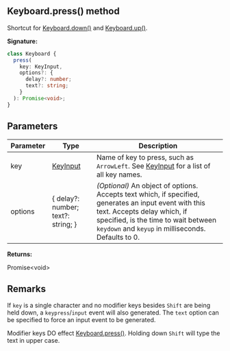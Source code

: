 ## Keyboard.press() method

Shortcut for [Keyboard.down()](./puppeteer.keyboard.down.md) and [Keyboard.up()](./puppeteer.keyboard.up.md).

**Signature:**

```typescript
class Keyboard {
  press(
    key: KeyInput,
    options?: {
      delay?: number;
      text?: string;
    }
  ): Promise<void>;
}
```

## Parameters

| Parameter | Type                                | Description                                                                                                                                                                                                                                                   |
| --------- | ----------------------------------- | ------------------------------------------------------------------------------------------------------------------------------------------------------------------------------------------------------------------------------------------------------------- |
| key       | [KeyInput](./puppeteer.keyinput.md) | Name of key to press, such as <code>ArrowLeft</code>. See [KeyInput](./puppeteer.keyinput.md) for a list of all key names.                                                                                                                                    |
| options   | { delay?: number; text?: string; }  | <i>(Optional)</i> An object of options. Accepts text which, if specified, generates an input event with this text. Accepts delay which, if specified, is the time to wait between <code>keydown</code> and <code>keyup</code> in milliseconds. Defaults to 0. |

**Returns:**

Promise&lt;void&gt;

## Remarks

If `key` is a single character and no modifier keys besides `Shift` are being held down, a `keypress`/`input` event will also generated. The `text` option can be specified to force an input event to be generated.

Modifier keys DO effect [Keyboard.press()](./puppeteer.keyboard.press.md). Holding down `Shift` will type the text in upper case.
